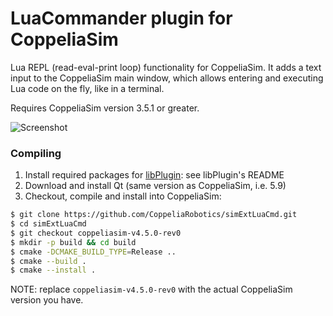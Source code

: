 # LuaCommander plugin for CoppeliaSim

Lua REPL (read-eval-print loop) functionality for CoppeliaSim. It adds a text input to the CoppeliaSim main window, which allows entering and executing Lua code on the fly, like in a terminal.

Requires CoppeliaSim version 3.5.1 or greater.

![Screenshot](LuaCommander.gif)

### Compiling

1. Install required packages for [libPlugin](https://github.com/CoppeliaRobotics/libPlugin): see libPlugin's README
2. Download and install Qt (same version as CoppeliaSim, i.e. 5.9)
3. Checkout, compile and install into CoppeliaSim:
```sh
$ git clone https://github.com/CoppeliaRobotics/simExtLuaCmd.git
$ cd simExtLuaCmd
$ git checkout coppeliasim-v4.5.0-rev0
$ mkdir -p build && cd build
$ cmake -DCMAKE_BUILD_TYPE=Release ..
$ cmake --build .
$ cmake --install .
```

NOTE: replace `coppeliasim-v4.5.0-rev0` with the actual CoppeliaSim version you have.
